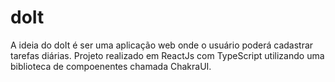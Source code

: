 # doIt
 A ideia do doIt é ser uma aplicação web onde o usuário poderá cadastrar tarefas diárias.
Projeto realizado em ReactJs com TypeScript utilizando uma biblioteca de compoenentes chamada ChakraUI.
